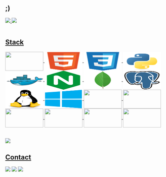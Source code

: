 <h2>;)</h2>






<div>
<a href="https://github.com/wkliemann">
<img height="180em" src="https://github-readme-stats.vercel.app/api/top-langs/?username=wkliemann&layout=compact&langs_count=7&theme=dracula"/>
<img height="180em" src="https://github-readme-stats.vercel.app/api?username=wkliemann&show_icons=true&theme=dracula&include_all_commits=true"/>
</div>

<div style="display: inline_block"><br>  
<h2>Stack</h2>
  
  <img align="center" height="60" width="120" src="https://cdn.jsdelivr.net/gh/devicons/devicon/icons/amazonwebservices/amazonwebservices-original.svg">      
  <img align="center" height="60" width="120" src="https://raw.githubusercontent.com/devicons/devicon/master/icons/html5/html5-original.svg">
  <img align="center" height="60" width="120" src="https://raw.githubusercontent.com/devicons/devicon/master/icons/css3/css3-original.svg">
  <img align="center" height="60" width="120" src="https://raw.githubusercontent.com/devicons/devicon/master/icons/python/python-original.svg">
  <img align="center" height="60" width="120" src="https://raw.githubusercontent.com/devicons/devicon/master/icons/docker/docker-original.svg">
  <img align="center" height="60" width="120" src="https://raw.githubusercontent.com/devicons/devicon/master/icons/nginx/nginx-original.svg">
  <img align="center" height="60" width="120" src="https://raw.githubusercontent.com/devicons/devicon/master/icons/mongodb/mongodb-original.svg">
  <img align="center" height="60" width="120" src="https://raw.githubusercontent.com/devicons/devicon/master/icons/postgresql/postgresql-original.svg">
  <img align="center" height="60" width="120" src="https://raw.githubusercontent.com/devicons/devicon/master/icons/linux/linux-original.svg">
  <img align="center" height="60" width="120" src="https://raw.githubusercontent.com/devicons/devicon/master/icons/windows8/windows8-original.svg">
  <img align="center" height="60" width="120" src="https://cdn.jsdelivr.net/gh/devicons/devicon/icons/microsoftsqlserver/microsoftsqlserver-plain-wordmark.svg">
  <img align="center" height="60" width="120" src="https://cdn.jsdelivr.net/gh/devicons/devicon/icons/vscode/vscode-original.svg">
  <img align="center" height="60" width="120" src="https://cdn.jsdelivr.net/gh/devicons/devicon/icons/anaconda/anaconda-original-wordmark.svg">	
  <img align="center" height="60" width="120" src="https://cdn.jsdelivr.net/gh/devicons/devicon/icons/googlecloud/googlecloud-original.svg">  
  <img align="center" height="60" width="120" src="https://cdn.jsdelivr.net/gh/devicons/devicon/icons/pandas/pandas-original-wordmark.svg">
  <img align="center" height="60" width="120" src="https://cdn.jsdelivr.net/gh/devicons/devicon/icons/numpy/numpy-original-wordmark.svg">
          
</div>

  
  
  
  


<div align="left"><br><br>
  <img src="https://visitor-badge.laobi.icu/badge?page_id=wkliemann&" />
</div>



<h2>Contact</h2>

<div>
<a href="https://instagram.com/kliemann" target="_blank"><img src="https://img.shields.io/badge/-Instagram-%23E4405F?style=for-the-badge&logo=instagram&logoColor=white" target="_blank"></a>
<a href = "mailto:wkliemannjr@gmail.com"><img src="https://img.shields.io/badge/Gmail-D14836?style=for-the-badge&logo=gmail&logoColor=white" target="_blank"></a>
<a href="https://www.linkedin.com/in/william-kliemann-297b80a3" target="_blank"><img src="https://img.shields.io/badge/-LinkedIn-%230077B5?style=for-the-badge&logo=linkedin&logoColor=white" target="_blank"></a>   
</div>
